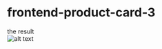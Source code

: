 # frontend-product-card-3

the result <br />
![alt text](https://github.com/amien020596/frontend-product-card-3/blob/master/Screenshot_result.png?raw=true)
